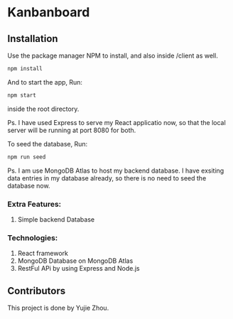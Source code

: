 # Kanbanboard

## Installation

Use the package manager NPM  to install, and also inside /client as well. 

```bash
npm install
```
And to start the app, Run:

```bash
npm start
```
inside the root directory. 

Ps. I have used Express to serve my React applicatio now, so that the local server will be running at port 8080 for both. 

To seed the database, Run:

```bash
npm run seed
``` 
Ps. I am use MongoDB Atlas to host my backend database. I have exsiting data entries in my database already, so there is no need to seed the database now. 

### Extra Features:
1. Simple backend Database

### Technologies:
1. React framework  
2. MongoDB Database on MongoDB Atlas
3. RestFul APi by using Express and Node.js

## Contributors
This project is done by Yujie Zhou. 

